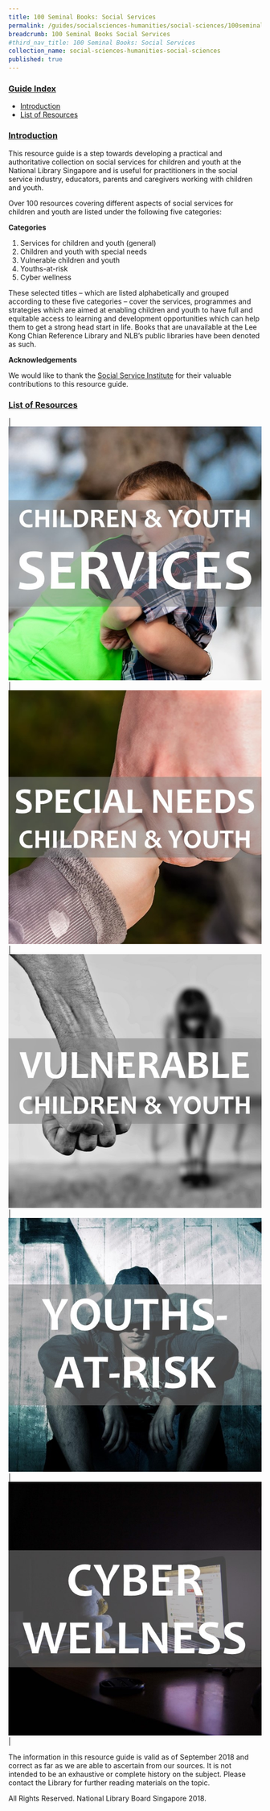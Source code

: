 ```yaml
---
title: 100 Seminal Books: Social Services 
permalink: /guides/socialsciences-humanities/social-sciences/100seminalbooks/social-services
breadcrumb: 100 Seminal Books Social Services 
#third_nav_title: 100 Seminal Books: Social Services 
collection_name: social-sciences-humanities-social-sciences
published: true
---
```


### <u>Guide Index</u>

* [Introduction](#introduction)
* [List of Resources](#list-of-resources)


### <u>Introduction</u>

This resource guide is a step towards developing a practical and authoritative collection on social services for children and youth at the National Library Singapore and is useful for practitioners in the social service industry, educators, parents and caregivers working with children and youth.

Over 100 resources covering different aspects of social services for children and youth are listed under the following five categories:

**Categories**

1.	Services for children and youth (general)
2.	Children and youth with special needs
3.	Vulnerable children and youth
4.	Youths-at-risk
5.	Cyber wellness

These selected titles – which are listed alphabetically and grouped according to these five categories – cover the services, programmes and strategies which are aimed at enabling children and youth to have full and equitable access to learning and development opportunities which can help them to get a strong head start in life. Books that are unavailable at the Lee Kong Chian Reference Library and NLB’s public libraries have been denoted as such.

**Acknowledgements**

We would like to thank the [Social Service Institute](https://www.ssi.sg/) for their valuable contributions to this resource guide.

### <u>List of Resources</u>

| <a href="/guides/socialsciences-humanities/social-sciences/100seminalbooks/vulnerable-children-and-youth-general"><img src="/images/temp/100seminalbooks/Children-and-Youth-Services.jpg"></a> | <a href="/guides/socialsciences-humanities/social-sciences/100seminalbooks/youth-with-special-needs"><img src="/images/temp/100seminalbooks/Special-Needs-Children-and-Youth.jpg"></a> | <a href="/guides/socialsciences-humanities/social-sciences/100seminalbooks/vulnerable-children-and-youth"><img src="/images/temp/100seminalbooks/Vulnerable-Children-and-Youth.jpg"></a> | <a href="/guides/socialsciences-humanities/social-sciences/100seminalbooks/youths-at-risk"><img src="/images/temp/100seminalbooks/Youths-at-Risk.jpg"></a> | <a href="/guides/socialsciences-humanities/social-sciences/100seminalbooks/cyber-wellness"><img src="/images/temp/100seminalbooks/Cyber-Wellness.jpg"></a> |


The information in this resource guide is valid as of September 2018 and correct as far as we are able to ascertain from our sources. It is not intended to be an exhaustive or complete history on the subject. Please contact the Library for further reading materials on the topic.

All Rights Reserved. National Library Board Singapore 2018.